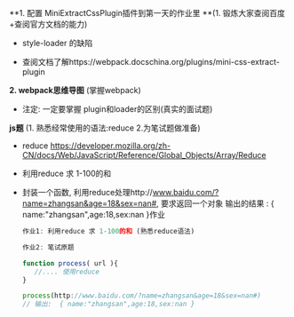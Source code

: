 **1. 配置 MiniExtractCssPlugin插件到第一天的作业里 **(1. 锻炼大家查阅百度+查阅官方文档的能力)

- style-loader 的缺陷


- 查阅文档了解https://webpack.docschina.org/plugins/mini-css-extract-plugin

  

**2. webpack思维导图** (掌握webpack)

- 注定: 一定要掌握 plugin和loader的区别(真实的面试题)



**js题** (1. 熟悉经常使用的语法:reduce 2.为笔试题做准备)

- reduce https://developer.mozilla.org/zh-CN/docs/Web/JavaScript/Reference/Global_Objects/Array/Reduce
- 利用reduce 求 1-100的和


- 封装一个函数, 利用reduce处理http://www.baidu.com/?name=zhangsan&age=18&sex=nan#, 要求返回一个对象
  输出的结果 : { name:"zhangsan",age:18,sex:nan }作业

  ```js
  作业1: 利用reduce 求 1-100的和 (熟悉reduce语法)

  作业2: 笔试原题

  function process( url ){ 
  	 //.... 使用reduce
  }

  process(http://www.baidu.com/?name=zhangsan&age=18&sex=nan#) 
  // 输出:  { name:"zhangsan",age:18,sex:nan }
  ```




